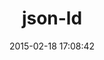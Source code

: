 ---
layout: post
title:  "json-ld"
repo:   "ruby-rdf/json-ld"
date:   2015-02-18 17:08:42
gemurl: http://github.com/ruby-rdf/json-ld
---
